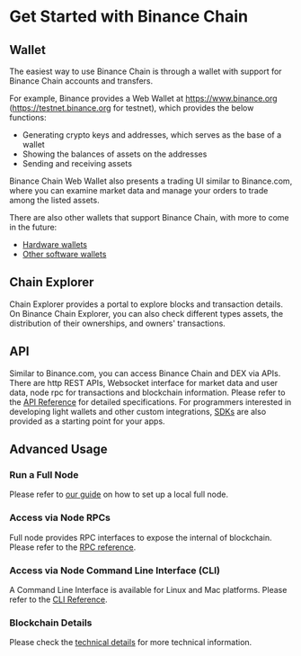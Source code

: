 # Get Started with Binance Chain

## Wallet
The easiest way to use Binance Chain is through a wallet with support for Binance Chain accounts and transfers.

For example, Binance provides a Web Wallet at https://www.binance.org (https://testnet.binance.org for testnet), which provides the below functions:

- Generating crypto keys and addresses, which serves as the base of a wallet
- Showing the balances of assets on the addresses
- Sending and receiving assets

Binance Chain Web Wallet also presents a trading UI similar to Binance.com, where you can examine market data and manage your orders to trade among the listed assets.

There are also other wallets that support Binance Chain, with more to come in the future:

- [Hardware wallets](hardware-wallets.md)
- [Other software wallets](software-wallets.md)

## Chain Explorer
Chain Explorer provides a portal to explore blocks and transaction details. On Binance Chain Explorer, 
you can also check different types assets, the distribution of their ownerships, and owners' transactions.

## API
Similar to Binance.com, you can access Binance Chain and DEX via APIs. There are http REST APIs, Websocket interface for market data and user data, node rpc for transactions and blockchain information. Please refer to the [API Reference](api-reference/dex-api.md) for detailed specifications. For programmers interested in developing light wallets and other custom integrations, [SDKs](api-reference/sdk.md) are also provided as a starting point for your apps.

## Advanced Usage

### Run a Full Node

Please refer to [our guide](fullnode.md) on how to set up a local full node.

### Access via Node RPCs
Full node provides RPC interfaces to expose the internal of blockchain. Please refer to the 
[RPC reference](api-reference/node-rpc.md).

### Access via Node Command Line Interface (CLI)
A Command Line Interface is available for Linux and Mac platforms. Please refer to the
[CLI Reference](api-reference/cli.md).

### Blockchain Details
Please check the [technical details](index.md#technology-details) for more technical information.
